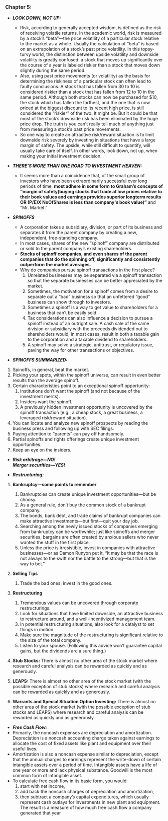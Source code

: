 ### Chapter 5:

- ***LOOK DOWN, NOT UP:*** 
    - Risk, according to generally accepted wisdom, is defined as the risk of receiving volatile returns. In the academic world, risk is measured by a stock’s “beta”—the price volatility of a particular stock relative to the market as a whole. Usually the calculation of “beta” is based on an extrapolation of a stock’s past price volatility. In this topsy-turvy world, the distinction between upside volatility and downside volatility is greatly confused: a stock that moves up significantly over the course of a year is labeled riskier than a stock that moves down slightly during the same period.
    - Also, using past price movements (or volatility) as the basis for determining the riskiness of a particular stock can often lead to faulty conclusions. A stock that has fallen from 30 to 10 is considered riskier than a stock that has fallen from 12 to 10 in the same period. Although both stocks can now be purchased for $10, the stock which has fallen the farthest, and the one that is now priced at the biggest discount to its recent high price, is still considered the “riskier” of the two. It might be. But it could be that most of the stock’s downside risk has been eliminated by the huge price drop. The truth is you can’t really tell much of anything just from measuring a stock’s past price movements.
    - So one way to create an attractive risk/reward situation is to limit downside risk severely by investing in situations that have a large margin of safety. The upside, while still difficult to quantify, will usually take care of itself. In other words, look down, not up, when making your initial investment decision.


- ***THERE’S MORE THAN ONE ROAD TO INVESTMENT HEAVEN:*** 
    - It seems more than a coincidence that, of the small group of investors who have been extraordinarily successful over long periods of time, **most adhere in some form to Graham’s concepts of “margin of safety(buying stocks that trade at low prices relative to their book values and earnings provides superior longterm results OR (P/E)X NoOfShares is less than company's book value)”** and “Mr. Market.” 
    
- ***SPINOFFS***
    - A corporation takes a subsidiary, division, or part of its business and separates it from the parent company by creating a new, independent, free-standing company.
    - In most cases, shares of the new “spinoff” company are distributed or sold to the parent company’s existing shareholders.
    - **Stocks of spinoff companies, and even shares of the parent companies that do the spinning off, significantly and consistently outperform the market averages.**
    - Why do companies pursue spinoff transactions in the first place?
        1. Unrelated businesses may be separated via a spinoff transaction so that the separate businesses can be better appreciated by the market. 
        2. Sometimes, the motivation for a spinoff comes from a desire to separate out a “bad” business so that an unfettered “good” business can show through to investors.
        3. Sometimes a spinoff is a way to get value to shareholders for a business that can’t be easily sold.
        4. Tax considerations can also influence a decision to pursue a spinoff instead of an outright sale. A cash sale of the same division or subsidiary with the proceeds dividended out to shareholders would, in most cases, result in both a taxable gain to the corporation and a taxable dividend to shareholders.
        5. A spinoff may solve a strategic, antitrust, or regulatory issue, paving the way for other transactions or objectives.
                                                   
- ***SPINOFFS SUMMARIZED:***
1. Spinoffs, in general, beat the market.
2. Picking your spots, within the spinoff universe, can result in even better results than the average spinoff.
3. Certain characteristics point to an exceptional spinoff opportunity:
    1. Institutions don’t want the spinoff (and not because of the investment merits).
    2. Insiders want the spinoff.
    3. A previously hidden investment opportunity is uncovered by the spinoff transaction (e.g., a cheap stock, a great business, a leveraged risk/reward situation).
4. You can locate and analyze new spinoff prospects by reading the business press and following up with SEC filings.
5. Paying attention to “parents” can pay off handsomely.
6. Partial spinoffs and rights offerings create unique investment opportunities.
7. Keep an eye on the insiders.  


- ***Risk arbitrage—NO!***     
  ***Merger securities—YES!***

- ***Restructuring:***     

1. **Bankruptcy—some points to remember**
    1. Bankruptcies can create unique investment opportunities—but be choosy. 
    2. As a general rule, don’t buy the common stock of a bankrupt company. 
    3. The bonds, bank debt, and trade claims of bankrupt companies can make attractive investments—but first—quit your day job. 
    4. Searching among the newly issued stocks of companies emerging from bankruptcy can be worthwhile; just like spinoffs and merger securities, bargains are often created by anxious sellers who never wanted the stuff in the first place. 
    5. Unless the price is irresistible, invest in companies with attractive businesses—or as Damon Runyon put it, “It may be that the race is not always to the swift nor the battle to the strong—but that is the way to bet.”
2. **Selling Tips**
    1. Trade the bad ones; invest in the good ones.
3. **Restructuring**
    1. Tremendous values can be uncovered through corporate restructurings.
    2. Look for situations that have limited downside, an attractive business to restructure around, and a well-incentivized management team.
    3. In potential restructuring situations, also look for a catalyst to set things in motion.
    4. Make sure the magnitude of the restructuring is significant relative to the size of the total company.
    5. Listen to your spouse. (Following this advice won’t guarantee capital gains, but the dividends are a sure thing.)
    

1. **Stub Stocks:** There is almost no other area of the stock market where research and careful analysis can be rewarded as quickly and as generously.
2. **LEAPS:** There is almost no other area of the stock market (with the possible exception of stub stocks) where research and careful analysis can be rewarded as quickly and as generously.
3. **Warrants and Special Situation Option Investing:** There is almost no other area of the stock market (with the possible exception of stub stocks and LEAPS) where research and careful analysis can be rewarded as quickly and as generously.


- ***Free Cash Flow:***
- Primarily, the noncash expenses are depreciation and amortization. Depreciation is a noncash accounting charge taken against earnings to allocate the cost of fixed assets like plant and equipment over their useful lives. 
- Amortization is also a noncash expense similar to depreciation, except that the annual charges to earnings represent the write-down of certain intangible assets over a period of time. Intangible assets have a life of one year or more and lack physical substance. Goodwill is the most common form of intangible asset.
- To calculate free cash flow in its basic form, you would 
    1. start with net income, 
    2. add back the noncash charges of depreciation and amortization, 
    3. then subtract a company’s capital expenditures, which usually represent cash outlays for investments in new plant and equipment. The result is a measure of how much free cash flow a company generated that year
    
